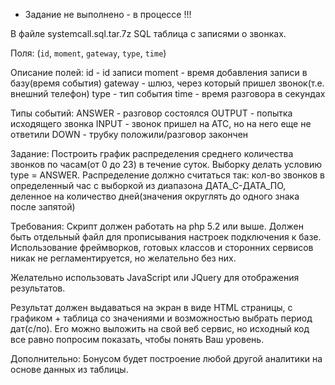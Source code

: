 
- Задание не выполнено - в процессе !!!

В файле systemcall.sql.tar.7z SQL таблица с записями о звонках.

Поля: (`id`, `moment`, `gateway`, `type`, `time`)

Описание полей:
id - id записи
moment - время добавления записи в базу(время события)
gateway - шлюз, через который пришел звонок(т.е. внешний телефон)
type - тип события
time - время разговора в секундах

Типы событий:
ANSWER - разговор состоялся
OUTPUT - попытка исходящего звонка
INPUT - звонок пришел на АТС, но на него еще не ответили
DOWN - трубку положили/разговор закончен

Задание:
Построить график распределения среднего количества звонков по часам(от 0 до 23) в течение суток. Выборку делать условию type = ANSWER.
Распределение должно считаться так: кол-во звонков в определенный час с выборкой из диапазона ДАТА_С-ДАТА_ПО, деленное на количество дней(значения округлять до одного знака после запятой)

Требования:
Скрипт должен работать на php 5.2 или выше. Должен быть отдельный файл для прописывания настроек подключения к базе.
Использование фреймворков, готовых классов и сторонних сервисов никак не регламентируется, но желательно без них.

Желательно использовать JavaScript или JQuery для отображения результатов.

Результат должен выдаваться на экран в виде HTML страницы, с графиком + таблица со значениями и возможностью выбрать период дат(с/по). Его можно выложить на свой веб сервис, но исходный код все равно попросим показать, чтобы понять Ваш уровень.

Дополнительно:
Бонусом будет построение любой другой аналитики на основе данных из таблицы.